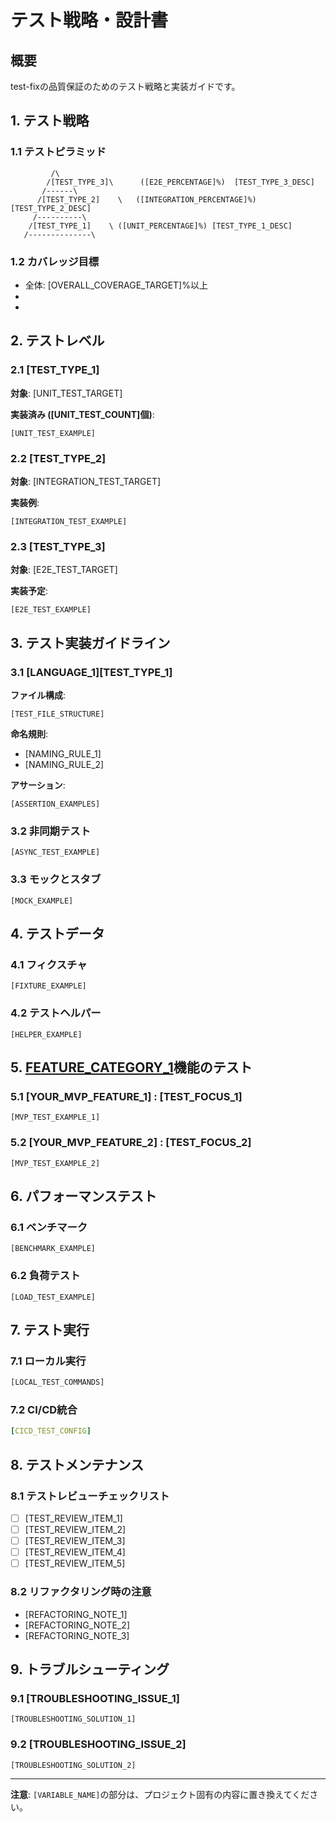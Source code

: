 # テスト戦略・設計書

## 概要

test-fixの品質保証のためのテスト戦略と実装ガイドです。

## 1. テスト戦略

### 1.1 テストピラミッド

```
         /\
        /[TEST_TYPE_3]\      ([E2E_PERCENTAGE]%)  [TEST_TYPE_3_DESC]
       /------\
      /[TEST_TYPE_2]    \   ([INTEGRATION_PERCENTAGE]%) [TEST_TYPE_2_DESC]
     /----------\
    /[TEST_TYPE_1]    \ ([UNIT_PERCENTAGE]%) [TEST_TYPE_1_DESC]
   /--------------\
```

### 1.2 カバレッジ目標

- 全体: [OVERALL_COVERAGE_TARGET]%以上
- [FEATURE_CATEGORY_1]: [COVERAGE_TARGET_1]%以上
- [FEATURE_CATEGORY_2]: [COVERAGE_TARGET_2]%以上

## 2. テストレベル

### 2.1 [TEST_TYPE_1]

**対象**: [UNIT_TEST_TARGET]

**実装済み ([UNIT_TEST_COUNT]個)**:
```[TEST_LANGUAGE_1]
[UNIT_TEST_EXAMPLE]
```

### 2.2 [TEST_TYPE_2]

**対象**: [INTEGRATION_TEST_TARGET]

**実装例**:
```[TEST_LANGUAGE_2]
[INTEGRATION_TEST_EXAMPLE]
```

### 2.3 [TEST_TYPE_3]

**対象**: [E2E_TEST_TARGET]

**実装予定**:
```[TEST_LANGUAGE_3]
[E2E_TEST_EXAMPLE]
```

## 3. テスト実装ガイドライン

### 3.1 [LANGUAGE_1][TEST_TYPE_1]

**ファイル構成**:
```
[TEST_FILE_STRUCTURE]
```

**命名規則**:
- [NAMING_RULE_1]
- [NAMING_RULE_2]

**アサーション**:
```[LANGUAGE_1]
[ASSERTION_EXAMPLES]
```

### 3.2 非同期テスト

```[LANGUAGE_1]
[ASYNC_TEST_EXAMPLE]
```

### 3.3 モックとスタブ

```[LANGUAGE_1]
[MOCK_EXAMPLE]
```

## 4. テストデータ

### 4.1 フィクスチャ

```[LANGUAGE_1]
[FIXTURE_EXAMPLE]
```

### 4.2 テストヘルパー

```[LANGUAGE_1]
[HELPER_EXAMPLE]
```

## 5. [FEATURE_CATEGORY_1]機能のテスト

### 5.1 [YOUR_MVP_FEATURE_1] <!-- 例: ツール実行システム -->: [TEST_FOCUS_1]

```[LANGUAGE_1]
[MVP_TEST_EXAMPLE_1]
```

### 5.2 [YOUR_MVP_FEATURE_2] <!-- 例: リソース管理 -->: [TEST_FOCUS_2]

```[TEST_LANGUAGE_3]
[MVP_TEST_EXAMPLE_2]
```

## 6. パフォーマンステスト

### 6.1 ベンチマーク

```[LANGUAGE_1]
[BENCHMARK_EXAMPLE]
```

### 6.2 負荷テスト

```[LANGUAGE_1]
[LOAD_TEST_EXAMPLE]
```

## 7. テスト実行

### 7.1 ローカル実行

```bash
[LOCAL_TEST_COMMANDS]
```

### 7.2 CI/CD統合

```yaml
[CICD_TEST_CONFIG]
```

## 8. テストメンテナンス

### 8.1 テストレビューチェックリスト

- [ ] [TEST_REVIEW_ITEM_1]
- [ ] [TEST_REVIEW_ITEM_2]
- [ ] [TEST_REVIEW_ITEM_3]
- [ ] [TEST_REVIEW_ITEM_4]
- [ ] [TEST_REVIEW_ITEM_5]

### 8.2 リファクタリング時の注意

- [REFACTORING_NOTE_1]
- [REFACTORING_NOTE_2]
- [REFACTORING_NOTE_3]

## 9. トラブルシューティング

### 9.1 [TROUBLESHOOTING_ISSUE_1]

```[LANGUAGE_1]
[TROUBLESHOOTING_SOLUTION_1]
```

### 9.2 [TROUBLESHOOTING_ISSUE_2]

```[LANGUAGE_1]
[TROUBLESHOOTING_SOLUTION_2]
```

---

**注意**: `[VARIABLE_NAME]`の部分は、プロジェクト固有の内容に置き換えてください。